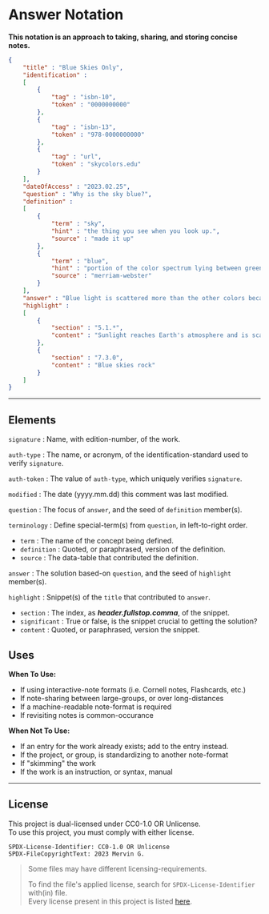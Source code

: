 <!--
  SPDX-License-Identifer: CC0-1.0 OR Unlicense
  SPDX-FileCopyrightText: 2023 Mervin G.

  SPDX-FileType: DOCUMENTATION
  SPDX-FileType: TEXT

  SPDX-FileComment: Overview of project details.
-->

# Answer Notation

**This notation is an approach to taking, sharing, and storing concise notes.**

```json
{
	"title" : "Blue Skies Only",
	"identification" :
	[
		{
			"tag" : "isbn-10",
			"token" : "0000000000"
		},
		{
			"tag" : "isbn-13",
			"token" : "978-0000000000"
		},
		{
			"tag" : "url",
			"token" : "skycolors.edu"
		}
	],
	"dateOfAccess" : "2023.02.25",
	"question" : "Why is the sky blue?",
	"definition" :
	[
		{
			"term" : "sky",
			"hint" : "the thing you see when you look up.",
			"source" : "made it up"
		},
		{
			"term" : "blue",
			"hint" : "portion of the color spectrum lying between green and violet.",
			"source" : "merriam-webster"
		}
	],
	"answer" : "Blue light is scattered more than the other colors because it travels as shorter, smaller waves.",
	"highlight" :
	[
		{
			"section" : "5.1.*",
			"content" : "Sunlight reaches Earth's atmosphere and is scattered in all directions by all the gases and particles in the air"
		},
		{
			"section" : "7.3.0",
			"content" : "Blue skies rock"
		}
	]	
}
```

___

## Elements

`signature` : Name, with edition-number, of the work.

`auth-type` :  The name, or acronym, of the identification-standard used to verify `signature`.

`auth-token` : The value of `auth-type`, which uniquely verifies `signature`.

`modified` : The date (yyyy.mm.dd) this comment was last modified.

`question` : The focus of `answer`, and the seed of `definition` member(s).

`terminology` : Define special-term(s) from `question`, in left-to-right order.

+ `term` : The name of the concept being defined.
+ `definition` : Quoted, or paraphrased, version of the definition.
+ `source` : The data-table that contributed the definition.

`answer` : The solution based-on `question`, and the seed of `highlight` member(s).

`highlight` : Snippet(s) of the `title` that contributed to `answer`.

+ `section` : The index, as ***header.fullstop.comma***, of the snippet. 
+ `significant` : True or false, is the snippet crucial to getting the solution?
+ `content` : Quoted, or paraphrased, version the snippet.

## Uses

**When To Use:**

+ If using interactive-note formats (i.e. Cornell notes, Flashcards, etc.)
+ If note-sharing between large-groups, or over long-distances
+ If a machine-readable note-format is required
+ If revisiting notes is common-occurance

**When Not To Use:**

+ If an entry for the work already exists; add to the entry instead.
+ If the project, or group, is standardizing to another note-format
+ If "skimming" the work
+ If the work is an instruction, or syntax, manual

___

## License

This project is dual-licensed under CC0-1.0 OR Unlicense.
<br>
To use this project, you must comply with either license.

```
SPDX-License-Identifier: CC0-1.0 OR Unlicense
SPDX-FileCopyrightText: 2023 Mervin G.
```

> Some files may have different licensing-requirements.
>
> To find the file's applied license,
> search for `SPDX-License-Identifier` with(in) file.
> <br>
> Every license present in this project is listed [here](LICENSES).
